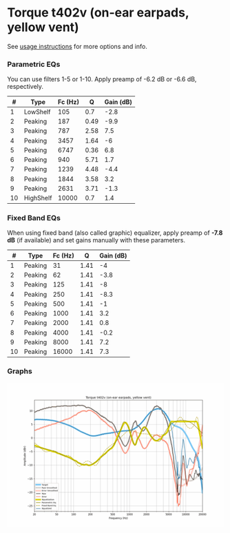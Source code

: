 # Torque t402v (on-ear earpads, yellow vent)
See [usage instructions](https://github.com/jaakkopasanen/AutoEq#usage) for more options and info.

### Parametric EQs
You can use filters 1-5 or 1-10. Apply preamp of -6.2 dB or -6.6 dB, respectively.

|   # | Type      |   Fc (Hz) |    Q |   Gain (dB) |
|-----|-----------|-----------|------|-------------|
|   1 | LowShelf  |       105 | 0.7  |        -2.8 |
|   2 | Peaking   |       187 | 0.49 |        -9.9 |
|   3 | Peaking   |       787 | 2.58 |         7.5 |
|   4 | Peaking   |      3457 | 1.64 |        -6   |
|   5 | Peaking   |      6747 | 0.36 |         6.8 |
|   6 | Peaking   |       940 | 5.71 |         1.7 |
|   7 | Peaking   |      1239 | 4.48 |        -4.4 |
|   8 | Peaking   |      1844 | 3.58 |         3.2 |
|   9 | Peaking   |      2631 | 3.71 |        -1.3 |
|  10 | HighShelf |     10000 | 0.7  |         1.4 |

### Fixed Band EQs
When using fixed band (also called graphic) equalizer, apply preamp of **-7.8 dB** (if available) and set gains manually with these parameters.

|   # | Type    |   Fc (Hz) |    Q |   Gain (dB) |
|-----|---------|-----------|------|-------------|
|   1 | Peaking |        31 | 1.41 |        -4   |
|   2 | Peaking |        62 | 1.41 |        -3.8 |
|   3 | Peaking |       125 | 1.41 |        -8   |
|   4 | Peaking |       250 | 1.41 |        -8.3 |
|   5 | Peaking |       500 | 1.41 |        -1   |
|   6 | Peaking |      1000 | 1.41 |         3.2 |
|   7 | Peaking |      2000 | 1.41 |         0.8 |
|   8 | Peaking |      4000 | 1.41 |        -0.2 |
|   9 | Peaking |      8000 | 1.41 |         7.2 |
|  10 | Peaking |     16000 | 1.41 |         7.3 |

### Graphs
![](./Torque%20t402v%20(on-ear%20earpads,%20yellow%20vent).png)
